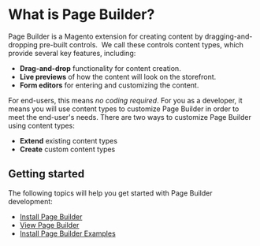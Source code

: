 # What is Page Builder?

Page Builder is a Magento extension for creating content by dragging-and-dropping pre-built controls. 
We call these controls content types, which provide several key features, including:

- **Drag-and-drop** functionality for content creation.
- **Live previews** of how the content will look on the storefront.
- **Form editors** for entering and customizing the content.

For end-users, this means _no coding required_. For you as a developer, it means you will use content types to customize Page Builder in order to meet the end-user's needs. There are two ways to customize Page Builder using content types:

- **Extend** existing content types
- **Create** custom content types

## Getting started

The following topics will help you get started with Page Builder development:

- [Install Page Builder](getting-started/install-pagebuilder.md)
- [View Page Builder](getting-started/view-pagebuilder.md)
- [Install Page Builder Examples](getting-started/install-pagebuilder-examples.md)
